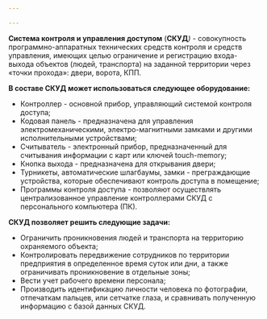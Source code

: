 ```yaml
---

---
```

**Система контроля и управления доступом** (**СКУД**_) -_ совокупность программно-аппаратных технических средств контроля и средств управления, имеющих целью ограничение и регистрацию входа-выхода объектов (людей, транспорта) на заданной территории через «точки прохода»: двери, ворота, КПП.

**В составе СКУД может использоваться следующее оборудование:**

* Контроллер - основной прибор, управляющий системой контроля доступа;
* Кодовая панель - предназначена для управления электромеханическими, электро-магнитными замками и другими исполнительными устройствами;
* Считыватель - электронный прибор, предназначенный для считывания информации с карт или ключей touch-memory;
* Кнопка выхода - предназначена для открывания двери;
* Турникеты, автоматические шлагбаумы, замки - преграждающие устройства, которые обеспечивают контроль доступа в помещение;
* Программы контроля доступа - позволяют осуществлять централизованное управление контроллерами СКУД с персонального компьютера (ПК).

**СКУД позволяет решить следующие задачи:**

* Ограничить проникновения людей и транспорта на территорию охраняемого объекта;
* Контролировать передвижение сотрудников по территории предприятия в определенное время суток или дни, а также ограничивать проникновение в отдельные зоны;
* Вести учет рабочего времени персонала;
* Производить идентификацию личности человека по фотографии, отпечаткам пальцев, или сетчатке глаза, и сравнивать полученную информацию с базой данных СКУД.